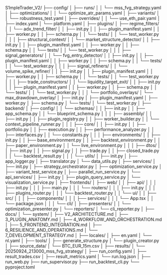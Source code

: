 S1mpleTrader_V2/
├── config/
│   ├── runs/
│   │   └── mss_fvg_strategy.yaml
│   ├── optimizations/
│   │   └── optimize_atr_params.yaml
│   ├── variants/
│   │   └── robustness_test.yaml
│   ├── overrides/
│   │   └── use_eth_pair.yaml
│   ├── index.yaml
│   └── platform.yaml
│
├── plugins/
│   ├── regime_filters/
│   │   └── adx_trend_filter/
│   │       ├── init.py
│   │       ├── plugin_manifest.yaml
│   │       ├── worker.py
│   │       ├── schema.py
│   │       └── tests/
│   │           └── test_worker.py
│   │
│   ├── structural_context/
│   │   └── market_structure_detector/
│   │       ├── init.py
│   │       ├── plugin_manifest.yaml
│   │       ├── worker.py
│   │       ├── schema.py
│   │       └── tests/
│   │           └── test_worker.py
│   │
│   ├── signal_generators/
│   │   └── fvg_entry_detector/
│   │       ├── init.py
│   │       ├── plugin_manifest.yaml
│   │       ├── worker.py
│   │       ├── schema.py
│   │       └── tests/
│   │           └── test_worker.py
│   │
│   ├── signal_refiners/
│   │   └── volume_spike_refiner/
│   │       ├── init.py
│   │       ├── plugin_manifest.yaml
│   │       ├── worker.py
│   │       ├── schema.py
│   │       └── tests/
│   │           └── test_worker.py
│   │
│   ├── trade_constructors/
│   │   └── liquidity_target_exit/
│   │       ├── init.py
│   │       ├── plugin_manifest.yaml
│   │       ├── worker.py
│   │       ├── schema.py
│   │       └── tests/
│   │           └── test_worker.py
│   │
│   └── portfolio_overlays/
│       └── max_drawdown_overlay/
│           ├── init.py
│           ├── plugin_manifest.yaml
│           ├── worker.py
│           ├── schema.py
│           └── tests/
│               └── test_worker.py
│
├── backend/
│   ├── config/
│   │   └── schemas/
│   │       ├── init.py
│   │       ├── app_schema.py
│   │       └── blueprint_schema.py
│   │
│   ├── assembly/
│   │   ├── init.py
│   │   ├── plugin_registry.py
│   │   ├── worker_builder.py
│   │   └── context_pipeline_runner.py
│   │
│   ├── core/
│   │   ├── init.py
│   │   ├── portfolio.py
│   │   ├── execution.py
│   │   ├── performance_analyzer.py
│   │   ├── interfaces.py
│   │   └── constants.py
│   │
│   ├── environments/
│   │   ├── init.py
│   │   ├── base_environment.py
│   │   ├── backtest_environment.py
│   │   ├── paper_environment.py
│   │   └── live_environment.py
│   │
│   ├── dtos/
│   │   ├── init.py
│   │   ├── signal.py
│   │   ├── trade.py
│   │   ├── closed_trade.py
│   │   └── backtest_result.py
│   │
│   └── utils/
│       ├── init.py
│       ├── app_logger.py
│       ├── translator.py
│       └── data_utils.py
│
├── services/
│   ├── init.py
│   ├── strategy_orchestrator.py
│   ├── optimization_service.py
│   ├── variant_test_service.py
│   ├── parallel_run_service.py
│   └── api_services/
│       ├── init.py
│       ├── plugin_query_service.py
│       └── visualization_service.py
│
├── frontends/
│   ├── web/
│   │   ├── api/
│   │   │   ├── init.py
│   │   │   ├── main.py
│   │   │   └── routers/
│   │   │       ├── init.py
│   │   │       ├── plugins_router.py
│   │   │       └── backtest_router.py
│   │   └── ui/
│   │       ├── src/
│   │       │   ├── components/
│   │       │   ├── services/
│   │       │   └── App.tsx
│   │       └── package.json
│   │
│   └── cli/
│       ├── presenters/
│       │   └── optimization_presenter.py
│       └── reporters/
│           └── cli_reporter.py
│
├── docs/
│   └── system/
│       ├── V2_ARCHITECTURE.md
│       ├── 3_PLUGIN_ANATOMY.md
│       ├── 4_WORKFLOW_AND_ORCHESTRATION.md
│       ├── 5_FRONTEND_INTEGRATION.md
│       ├── 6_RESILIENCE_AND_OPERATIONS.md
│       └── 7_DEVELOPMENT_STRATEGY.md
│
├── locales/
│   ├── en.yaml
│   └── nl.yaml
│
├── tools/
│   ├── generate_structure.py
│   └── plugin_creator.py
│
├── source_data/
│   └── BTC_EUR_15m.csv
│
├── results/
│   └── 20250924_213000_mss_fvg_strategy/
│       ├── run_config.yaml
│       ├── result_trades.csv
│       ├── result_metrics.yaml
│       └── run.log.json
│
├── run_web.py
├── run_supervisor.py
├── run_backtest_cli.py
└── pyproject.toml